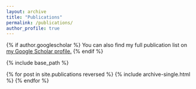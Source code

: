 ```yaml
---
layout: archive
title: "Publications"
permalink: /publications/
author_profile: true
---
```


{% if author.googlescholar %}
You can also find my full publication list on <u><a href="{{author.googlescholar}}">my Google Scholar profile</a>.</u>
{% endif %}

{% include base_path %}

{% for post in site.publications reversed %}
  {% include archive-single.html %}
{% endfor %}
